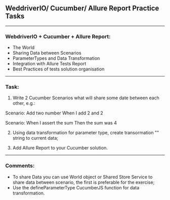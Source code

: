 ## **WeddriverIO/ Cucumber/ Allure Report Practice Tasks**

---

### WebdriverIO + Cucumber + Allure Report:

* The World
* Sharing Data between Scenarios 
* ParameterTypes and Data Transformation
* Integration with Allure Tests Report
* Best Practices of tests solution organisation

---

### Task:

1. Write 2 Cucumber Scenarios what will share some date between each other, e.g.:

Scenario: Add two number
   When I add 2 and 2

Scenario: When I assert the sum
    Then the sum was 4

2. Using data transformation for parameter type, create transormation "<current data>" string to current data;

3. Add Allure Report to your Cucumber solution.

---

### Comments:

- To share Data you can use World object or Shared Store Service to share data between scenario, the first is preferable for the exercise;
- Use the defineParameterType CucumberJS function for data transformation.